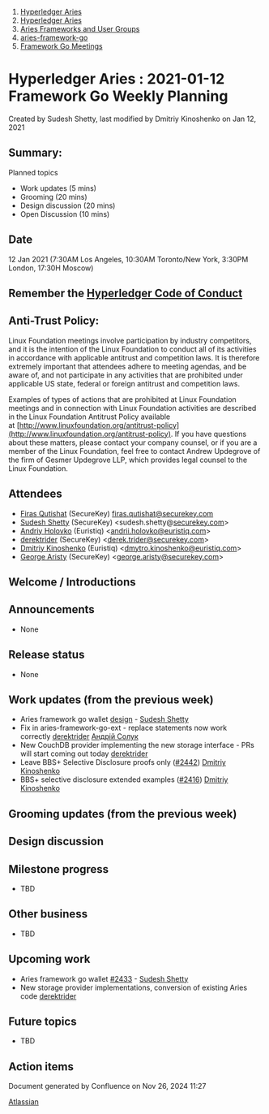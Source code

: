1. [Hyperledger Aries](index.html)
2. [Hyperledger Aries](Hyperledger-Aries_18481154.html)
3. [Aries Frameworks and User Groups](Aries-Frameworks-and-User-Groups_18481290.html)
4. [aries-framework-go](aries-framework-go_18481606.html)
5. [Framework Go Meetings](Framework-Go-Meetings_18482076.html)

# Hyperledger Aries : 2021-01-12 Framework Go Weekly Planning

Created by Sudesh Shetty, last modified by Dmitriy Kinoshenko on Jan 12, 2021

## Summary:

Planned topics

- Work updates (5 mins)
- Grooming (20 mins)
- Design discussion (20 mins)
- Open Discussion (10 mins)

## Date

12 Jan 2021 (7:30AM Los Angeles, 10:30AM Toronto/New York, 3:30PM London, 17:30H Moscow)

## Remember the [Hyperledger Code of Conduct](https://lf-hyperledger.atlassian.net/wiki/display/HYP/Hyperledger+Code+of+Conduct)

## Anti-Trust Policy:

Linux Foundation meetings involve participation by industry competitors, and it is the intention of the Linux Foundation to conduct all of its activities in accordance with applicable antitrust and competition laws. It is therefore extremely important that attendees adhere to meeting agendas, and be aware of, and not participate in any activities that are prohibited under applicable US state, federal or foreign antitrust and competition laws.

Examples of types of actions that are prohibited at Linux Foundation meetings and in connection with Linux Foundation activities are described in the Linux Foundation Antitrust Policy available at [http://www.linuxfoundation.org/antitrust-policy](http://www.linuxfoundation.org/antitrust-policy). If you have questions about these matters, please contact your company counsel, or if you are a member of the Linux Foundation, feel free to contact Andrew Updegrove of the firm of Gesmer Updegrove LLP, which provides legal counsel to the Linux Foundation.

## Attendees

- [Firas Qutishat](https://lf-hyperledger.atlassian.net/wiki/people/712020:81a7fd70-5c04-4c64-80bd-5701a34d4bb8?ref=confluence) (SecureKey) [firas.qutishat@securekey.com](mailto:firas.qutishat@securekey.com)
- [Sudesh Shetty](https://lf-hyperledger.atlassian.net/wiki/people/62334edb867a4e0070970909?ref=confluence) (SecureKey) &lt;sudesh.shetty@[securekey.com](http://securekey.com/)&gt;
- [Andriy Holovko](https://lf-hyperledger.atlassian.net/wiki/people/557058:1e0c58ac-58b3-490a-807d-e7d095a0b88d?ref=confluence) (Euristiq) &lt;andrii.holovko@euristiq.com&gt;
- [derektrider](https://lf-hyperledger.atlassian.net/wiki/people/60b7f69348b89500697aa128?ref=confluence) (SecureKey) &lt;derek.trider@securekey.com&gt;
- [Dmitriy Kinoshenko](https://lf-hyperledger.atlassian.net/wiki/people/557058:f8587cfb-189f-48fd-99b8-0f11f3d4fc50?ref=confluence) (Euristiq) &lt;dmytro.kinoshenko@euristiq.com&gt;
- [George Aristy](https://lf-hyperledger.atlassian.net/wiki/people/712020:a54e9044-6519-4da3-84ed-b85f302c0029?ref=confluence) (SecureKey) &lt;george.aristy@securekey.com&gt;

## Welcome / Introductions

## Announcements

- None

## Release status

- None

## Work updates (from the previous week)

- Aries framework go wallet [design](https://lf-hyperledger.atlassian.net/wiki/display/ARIES/Aries+Framework+Go+Wallet) - [Sudesh Shetty](https://lf-hyperledger.atlassian.net/wiki/people/62334edb867a4e0070970909?ref=confluence)
- Fix in aries-framework-go-ext - replace statements now work correctly [derektrider](https://lf-hyperledger.atlassian.net/wiki/people/60b7f69348b89500697aa128?ref=confluence) [Андрій Солук](https://lf-hyperledger.atlassian.net/wiki/people/557058:944bd0fe-c47d-4ef3-b564-b2165534d406?ref=confluence)
- New CouchDB provider implementing the new storage interface - PRs will start coming out today [derektrider](https://lf-hyperledger.atlassian.net/wiki/people/60b7f69348b89500697aa128?ref=confluence)
- Leave BBS+ Selective Disclosure proofs only ([#2442](https://github.com/hyperledger/aries-framework-go/pull/2442)) [Dmitriy Kinoshenko](https://lf-hyperledger.atlassian.net/wiki/people/557058:f8587cfb-189f-48fd-99b8-0f11f3d4fc50?ref=confluence)
- BBS+ selective disclosure extended examples ([#2416](https://github.com/hyperledger/aries-framework-go/pull/2416)) [Dmitriy Kinoshenko](https://lf-hyperledger.atlassian.net/wiki/people/557058:f8587cfb-189f-48fd-99b8-0f11f3d4fc50?ref=confluence)

## Grooming updates (from the previous week)

## Design discussion

## Milestone progress

- TBD

## Other business

- TBD

## Upcoming work

- Aries framework go wallet [#2433](https://github.com/hyperledger/aries-framework-go/issues/2433) - [Sudesh Shetty](https://lf-hyperledger.atlassian.net/wiki/people/62334edb867a4e0070970909?ref=confluence)
- New storage provider implementations, conversion of existing Aries code [derektrider](https://lf-hyperledger.atlassian.net/wiki/people/60b7f69348b89500697aa128?ref=confluence)

## Future topics

- TBD

## Action items

Document generated by Confluence on Nov 26, 2024 11:27

[Atlassian](http://www.atlassian.com/)
